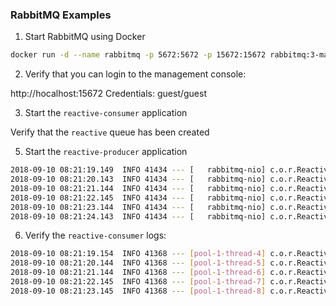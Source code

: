 ### RabbitMQ Examples

1. Start RabbitMQ using Docker

```bash
docker run -d --name rabbitmq -p 5672:5672 -p 15672:15672 rabbitmq:3-management
```

2. Verify that you can login to the management console:

http://hocalhost:15672
Credentials: guest/guest

3. Start the `reactive-consumer` application

Verify that the `reactive` queue has been created

5. Start the `reactive-producer` application

```bash
2018-09-10 08:21:19.149  INFO 41434 --- [   rabbitmq-nio] c.o.r.ReactiveProducerApplication        : Message Message_0 sent successfully
2018-09-10 08:21:20.143  INFO 41434 --- [   rabbitmq-nio] c.o.r.ReactiveProducerApplication        : Message Message_1 sent successfully
2018-09-10 08:21:21.144  INFO 41434 --- [   rabbitmq-nio] c.o.r.ReactiveProducerApplication        : Message Message_2 sent successfully
2018-09-10 08:21:22.145  INFO 41434 --- [   rabbitmq-nio] c.o.r.ReactiveProducerApplication        : Message Message_3 sent successfully
2018-09-10 08:21:23.144  INFO 41434 --- [   rabbitmq-nio] c.o.r.ReactiveProducerApplication        : Message Message_4 sent successfully
2018-09-10 08:21:24.143  INFO 41434 --- [   rabbitmq-nio] c.o.r.ReactiveProducerApplication        : Message Message_5 sent successfully
```

6. Verify the `reactive-consumer` logs:

```bash
2018-09-10 08:21:19.154  INFO 41368 --- [pool-1-thread-4] c.o.r.ReactiveConsumerApplication        : Received message Message_0
2018-09-10 08:21:20.144  INFO 41368 --- [pool-1-thread-5] c.o.r.ReactiveConsumerApplication        : Received message Message_1
2018-09-10 08:21:21.144  INFO 41368 --- [pool-1-thread-6] c.o.r.ReactiveConsumerApplication        : Received message Message_2
2018-09-10 08:21:22.145  INFO 41368 --- [pool-1-thread-7] c.o.r.ReactiveConsumerApplication        : Received message Message_3
2018-09-10 08:21:23.145  INFO 41368 --- [pool-1-thread-8] c.o.r.ReactiveConsumerApplication        : Received message Message_4
```
